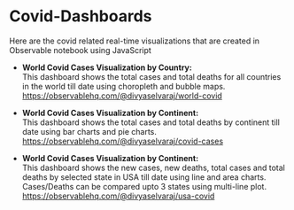# Covid-Dashboards
Here are the covid related real-time visualizations that are created in Observable notebook using JavaScript

* **World Covid Cases Visualization by Country:**
<br>This dashboard shows the total cases and total deaths for all countries in the world till date using choropleth and bubble maps.
<br>https://observablehq.com/@divyaselvaraj/world-covid

* **World Covid Cases Visualization by Continent:**
<br>This dashboard shows the total cases and total deaths by continent till date using bar charts and pie charts.
<br>https://observablehq.com/@divyaselvaraj/covid-cases

* **World Covid Cases Visualization by Continent:**
<br>This dashboard shows the new cases, new deaths, total cases and total deaths by selected state in USA till date using line and area charts. Cases/Deaths can be compared upto 3 states using multi-line plot.
<br>https://observablehq.com/@divyaselvaraj/usa-covid
